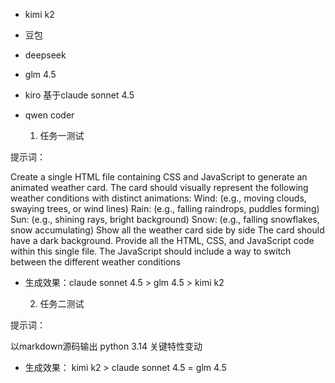 - kimi k2
- 豆包
- deepseek
- glm 4.5 
- kiro  基于claude sonnet 4.5
- qwen coder

  1. 任务一测试

提示词：

Create a single HTML file containing CSS and JavaScript to generate an animated weather card. The card should visually represent the following weather conditions
with distinct animations: Wind: (e.g., moving clouds, swaying trees, or wind lines) Rain: (e.g., falling raindrops, puddles forming) Sun: (e.g., shining rays, bright background)
Snow: (e.g., falling snowflakes, snow accumulating)
Show all the weather card side by side The card should have a dark background. Provide all the HTML, CSS, and JavaScript code within this single file.
The JavaScript should include a way to switch between the different weather conditions


- 生成效果：claude sonnet 4.5 > glm 4.5 > kimi k2
  
  2. 任务二测试

提示词：

以markdown源码输出   python 3.14 关键特性变动

- 生成效果： kimi k2 > claude sonnet 4.5 = glm 4.5 
